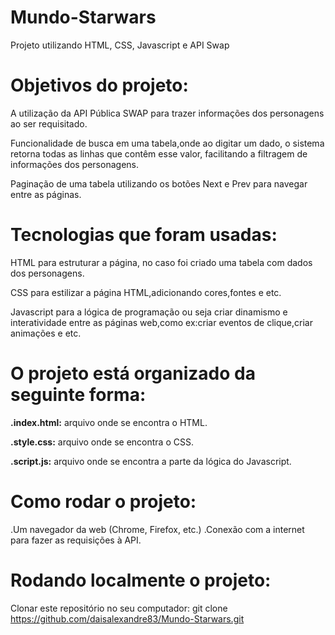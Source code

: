# Mundo-Starwars
Projeto utilizando HTML, CSS, Javascript e API Swap

# Objetivos do projeto:

 A utilização da API Pública SWAP para trazer informações dos personagens ao ser requisitado.

Funcionalidade de busca em uma tabela,onde ao digitar um dado, o sistema retorna todas as linhas que contêm esse valor, facilitando a    filtragem de informações dos personagens.

Paginação de uma tabela utilizando os botões Next e Prev para navegar entre as páginas.

# Tecnologias que foram usadas:

HTML para estruturar a página, no caso foi criado uma tabela com dados dos personagens.

CSS para estilizar a página HTML,adicionando cores,fontes e etc.

Javascript para a lógica de programação ou seja criar dinamismo e interatividade entre as páginas web,como ex:criar eventos de clique,criar animações e etc.

# O projeto está organizado da seguinte forma:

**.index.html:** arquivo onde se encontra o HTML.

**.style.css:** arquivo onde se encontra o CSS.

**.script.js:** arquivo onde se encontra a parte da lógica do Javascript.

# Como rodar o projeto:
.Um navegador da web (Chrome, Firefox, etc.)
.Conexão com a internet para fazer as requisições à API.

# Rodando localmente o projeto:

Clonar este repositório no seu computador:
git clone https://github.com/daisalexandre83/Mundo-Starwars.git







